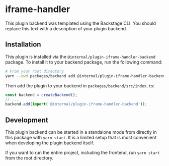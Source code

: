# iframe-handler

This plugin backend was templated using the Backstage CLI. You should replace this text with a description of your plugin backend.

## Installation

This plugin is installed via the `@internal/plugin-iframe-handler-backend` package. To install it to your backend package, run the following command:

```bash
# From your root directory
yarn --cwd packages/backend add @internal/plugin-iframe-handler-backend
```

Then add the plugin to your backend in `packages/backend/src/index.ts`:

```ts
const backend = createBackend();
// ...
backend.add(import('@internal/plugin-iframe-handler-backend'));
```

## Development

This plugin backend can be started in a standalone mode from directly in this
package with `yarn start`. It is a limited setup that is most convenient when
developing the plugin backend itself.

If you want to run the entire project, including the frontend, run `yarn start` from the root directory.
